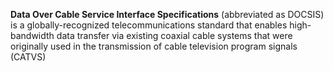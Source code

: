 **Data Over Cable Service Interface Specifications** (abbreviated as DOCSIS) is a globally-recognized telecommunications standard that enables high-bandwidth data transfer via existing coaxial cable systems that were originally used in the transmission of cable television program signals (CATVS)